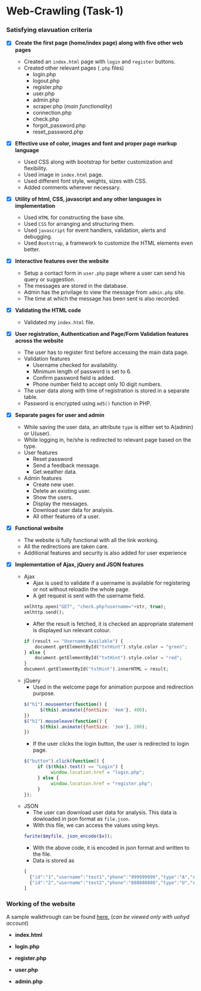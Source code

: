 # Web-Crawling (Task-1)

### Satisfying elavuation criteria

- [x] __Create the first page (home/index page) along with five other web pages__
  - Created an `index.html` page with `login` and `register` buttons.
  - Created other relevant pages (`.php` files)
    - login.php
    - logout.php
    - register.php
    - user.php
    - admin.php
    - scraper.php (*main functionality*)
    - connection.php
    - check.php
    - forgot_password.php
    - reset_password.php
  
- [x] __Effective use of color, images and font and proper page markup language__
  - Used CSS along with bootstrap for better customization and flexibility. 
  - Used image in `index.html` page.
  - Used different font style, weights, sizes with CSS.
  - Added comments wherever necessary.
  
- [x] __Utility of html, CSS, javascript and any other languages in implementation__
  - Used `HTML` for constructing the base site.
  - Used `CSS` for arranging and structuring them.
  - Used `javascript` for event handlers, validation, alerts and debugging.
  - Used `Bootstrap`, a framework to customize the HTML elements even better.
  
- [x] __Interactive features over the website__
  - Setup a contact form in `user.php` page where a user can send his query or suggestion. 
  - The messages are stored in the database.
  - Admin has the privilage to view the message from `admin.php` site.
  - The time at which the message has been sent is also recorded.
 
- [x] __Validating the HTML code__
  - Validated my `index.html` file. 
  
- [x] __User registration, Authentication and Page/Form Validation features across the website__
  - The user has to register first before accessing the main data page. 
  - Validation features
    - Username checked for availability.
    - Minimum length of password is set to 6.
    - Confirm password field is added.
    - Phone number field to accept only 10 digit numbers.
  - The user data along with time of registration is stored in a separate table.
  - Password is encrypted using `md5()` function in PHP.
  
- [x] __Separate pages for user and admin__
  - While saving the user data, an attribute `type` is either set to A(admin) or U(user).
  - While logging in, he/she is redirected to relevant page based on the type.
  - User features
    - Reset password
    - Send a feedback message.
    - Get weather data. 
  - Admin features
    - Create new user.
    - Delete an existing user.
    - Show the users.
    - Display the messages.
    - Download user data for analysis.
    - All other features of a user.
    
- [x] __Functional website__
  - The website is fully functional with all the link working.
  - All the redirections are taken care.
  - Additional features and security is also added for user experience
  
- [x] __Implementation of Ajax, jQuery and JSON features__
  - Ajax
    - Ajax is used to validate if a username is available for registering or not without reloadin the whole page. 
    - A get request is sent with the username field.
    ```php
    xmlhttp.open("GET", "check.php?username="+str, true);
    xmlhttp.send();
    ```
    - After the result is fetched, it is checked an appropriate statement is displayed iun relevant colour.
    ```php
    if (result == "Username Available") {
        document.getElementById("txtHint").style.color = "green";
    } else {
        document.getElementById("txtHint").style.color = "red";
    }
    document.getElementById("txtHint").innerHTML = result;
    ```
  - jQuery
    - Used in the welcome page for animation purpose and redirection purpose.
    ```js
    $("h1").mouseenter(function() {
          $(this).animate({fontSize: '4em'}, 400);
    })
    $("h1").mouseleave(function() {
          $(this).animate({fontSize: '3em'}, 200);
    })
    ```
    - If the user clicks the login button, the user is redirected to login page.
    ```js
    $("button").click(function() {
         if ($(this).text() == "Login") {
              window.location.href = "login.php";
         } else {
              window.location.href = "register.php";
         }
    });
  - JSON
    - The user can download user data for analysis. This data is dowloaded in json format as `file.json`.
    - With this file, we can access the values using keys.
    ```php
    fwrite($myfile, json_encode($x));
    ```
    - With the above code, it is encoded in json format and written to the file. 
    - Data is stored as
    ```js
    [
      {"id":"1","username":"test1","phone":"999999999","type":"A","created_at":"2020-11-19 11:22:00"},
      {"id":"2","username":"test2","phone":"888888888","type":"U","created_at":"2020-11-19 11:26:23"}
    ]
    ```
    
### Working of the website

A sample walkthrough can be found [here.](https://drive.google.com/file/d/1icZe2KHUYj5BK9tF0ZJ7kNJQct-0N_Gj/view?usp=sharing) (*can be viewed only with uohyd account*)

- __index.html__

- __login.php__

- __register.php__

- __user.php__

- __admin.php__
